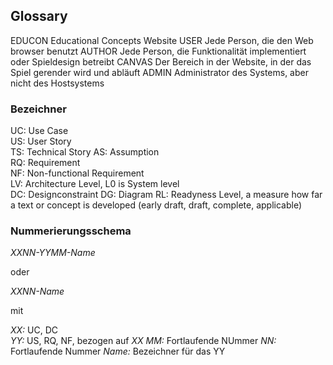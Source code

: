 ## Glossary

EDUCON    	Educational Concepts Website
USER      	Jede Person, die den Web browser benutzt
AUTHOR		Jede Person, die Funktionalität implementiert oder Spieldesign betreibt
CANVAS 		Der Bereich in der Website, in der das Spiel gerender wird und abläuft
ADMIN		Administrator des Systems, aber nicht des Hostsystems


### Bezeichner

UC:  Use Case  
US:  User Story  
TS:  Technical Story
AS:  Assumption  
RQ:  Requirement  
NF:  Non-functional Requirement  
LV:  Architecture Level, L0 is System level  
DC:  Designconstraint
DG:	 Diagram
RL:  Readyness Level, a measure how far a text or concept is developed (early draft, draft, complete, applicable)

### Nummerierungsschema

*XXNN-YYMM-Name*  

oder

*XXNN-Name*

mit

*XX:*  UC,  DC  
*YY:*  US, RQ, NF, bezogen auf *XX*
*MM:*  Fortlaufende NUmmer
*NN:*  Fortlaufende Nummer
*Name:* Bezeichner für das YY
